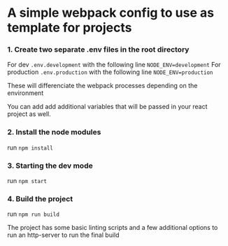 # A simple webpack config to use as template for projects

### 1. Create two separate .env files in the root directory
For dev `.env.development` with the following line `NODE_ENV=development`
For production `.env.production` with the following line `NODE_ENV=production`

These will differenciate the webpack processes depending on the environment 

You can add add additional variables that will be passed in your react project as well. 

### 2. Install the node modules 
run `npm install` 

### 3. Starting the dev mode
run `npm start`

### 4. Build the project 
run `npm run build` 

The project has some basic linting scripts and a few additional options to run an http-server to run the final build



